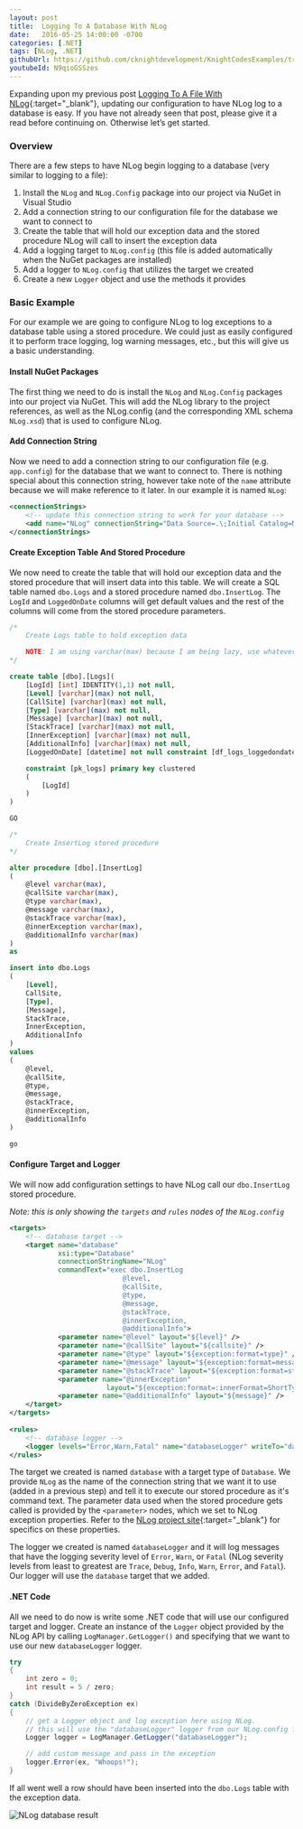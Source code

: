 ```yaml
---
layout: post
title:  Logging To A Database With NLog
date:   2016-05-25 14:00:00 -0700
categories: [.NET]
tags: [NLog, .NET]
githubUrl: https://github.com/cknightdevelopment/KnightCodesExamples/tree/master/DotNet/NLog.Database
youtubeId: N9qioGSSzes
---
```


Expanding upon my previous post [Logging To A File With NLog](http://knightcodes.com/.net/2016/05/20/logging-to-a-file-with-nlog.html){:target="_blank"}, updating our configuration to have NLog log to a database is easy. If you have not already seen that post, please give it a read before continuing on. Otherwise let’s get started. 

### Overview

There are a few steps to have NLog begin logging to a database (very similar to logging to a file):

1. Install the `NLog` and `NLog.Config` package into our project via NuGet in Visual Studio
2. Add a connection string to our configuration file for the database we want to connect to
3. Create the table that will hold our exception data and the stored procedure NLog will call to insert the exception data
4. Add a logging target to `NLog.config` (this file is added automatically when the NuGet packages are installed)
5. Add a logger to `NLog.config` that utilizes the target we created
6. Create a new `Logger` object and use the methods it provides

### Basic Example

For our example we are going to configure NLog to log exceptions to a database table using a stored procedure. We could just as easily configured it to perform trace logging, log warning messages, etc., but this will give us a basic understanding.

#### Install NuGet Packages

The first thing we need to do is install the `NLog` and `NLog.Config` packages into our project via NuGet. This will add the NLog library to the project references, as well as the NLog.config (and the corresponding XML schema `NLog.xsd`) that is used to configure NLog. 

#### Add Connection String

Now we need to add a connection string to our configuration file (e.g. `app.config`) for the database that we want to connect to. There is nothing special about this connection string, however take note of the `name` attribute because we will make reference to it later. In our example it is named `NLog`:

```xml
<connectionStrings>
    <!-- update this connection string to work for your database -->
    <add name="NLog" connectionString="Data Source=.\;Initial Catalog=MyDatabase;Integrated Security=true;" providerName="System.Data.SqlClient" />
</connectionStrings>
```

#### Create Exception Table And Stored Procedure

We now need to create the table that will hold our exception data and the stored procedure that will insert data into this table. We will create a SQL table named `dbo.Logs` and a stored procedure named `dbo.InsertLog`. The `LogId` and `LoggedOnDate` columns will get default values and the rest of the columns will come from the stored procedure parameters.

```sql
/*
	Create Logs table to hold exception data

	NOTE: I am using varchar(max) because I am being lazy, use whatever lengths are appropriate for you
*/

create table [dbo].[Logs](
	[LogId] [int] IDENTITY(1,1) not null,
	[Level] [varchar](max) not null,
	[CallSite] [varchar](max) not null,
	[Type] [varchar](max) not null,
	[Message] [varchar](max) not null,
	[StackTrace] [varchar](max) not null,
	[InnerException] [varchar](max) not null,
	[AdditionalInfo] [varchar](max) not null,
	[LoggedOnDate] [datetime] not null constraint [df_logs_loggedondate]  default (getutcdate()),

	constraint [pk_logs] primary key clustered 
	(
		[LogId]
	)
)

GO

/*
	Create InsertLog stored procedure
*/

alter procedure [dbo].[InsertLog] 
(
	@level varchar(max),
	@callSite varchar(max),
	@type varchar(max),
	@message varchar(max),
	@stackTrace varchar(max),
	@innerException varchar(max),
	@additionalInfo varchar(max)
)
as

insert into dbo.Logs
(
	[Level],
	CallSite,
	[Type],
	[Message],
	StackTrace,
	InnerException,
	AdditionalInfo
)
values
(
	@level,
	@callSite,
	@type,
	@message,
	@stackTrace,
	@innerException,
	@additionalInfo
)

go
```

#### Configure Target and Logger

We will now add configuration settings to have NLog call our `dbo.InsertLog` stored procedure.

_Note: this is only showing the `targets` and `rules` nodes of the `NLog.config`_

```xml
<targets>  
    <!-- database target -->
    <target name="database" 
            xsi:type="Database"
            connectionStringName="NLog"
            commandText="exec dbo.InsertLog
                            @level,
                            @callSite,
                            @type,
                            @message,
                            @stackTrace,
                            @innerException,
                            @additionalInfo">
            <parameter name="@level" layout="${level}" />
            <parameter name="@callSite" layout="${callsite}" />
            <parameter name="@type" layout="${exception:format=type}" />
            <parameter name="@message" layout="${exception:format=message}" />
            <parameter name="@stackTrace" layout="${exception:format=stackTrace}" />
            <parameter name="@innerException" 
                        layout="${exception:format=:innerFormat=ShortType,Message,Method:MaxInnerExceptionLevel=1:InnerExceptionSeparator=}" />
            <parameter name="@additionalInfo" layout="${message}" />
    </target>
</targets>
	
<rules>
    <!-- database logger -->
    <logger levels="Error,Warn,Fatal" name="databaseLogger" writeTo="database"/>
</rules>
```

The target we created is named `database` with a target type of `Database`. We provide `NLog` as the name of the connection string that we want it to use (added in a previous step) and tell it to execute our stored procedure as it's command text. The parameter data used when the stored procedure gets called is provided by the `<parameter>` nodes, which we set to NLog exception properties. Refer to the [NLog project site](http://nlog-project.org/){:target="_blank"} for specifics on these properties.

The logger we created is named `databaseLogger` and it will log messages that have the logging severity level of `Error`, `Warn`, or `Fatal` (NLog severity levels from least to greatest are `Trace`, `Debug`, `Info`, `Warn`, `Error`, and `Fatal`). Our logger will use the `database` target that we added.

#### .NET Code

All we need to do now is write some .NET code that will use our configured target and logger. Create an instance of the `Logger` object provided by the NLog API by calling `LogManager.GetLogger()` and specifying that we want to use our new `databaseLogger` logger.

```c#
try
{
    int zero = 0;
    int result = 5 / zero;
}
catch (DivideByZeroException ex)
{
    // get a Logger object and log exception here using NLog. 
    // this will use the "databaseLogger" logger from our NLog.config file
    Logger logger = LogManager.GetLogger("databaseLogger");

    // add custom message and pass in the exception
    logger.Error(ex, "Whoops!");
}
```

If all went well a row should have been inserted into the `dbo.Logs` table with the exception data. 

<img id="nlog-database-result" src="/assets/images/nlog-database-result.png" alt="NLog database result" /> 